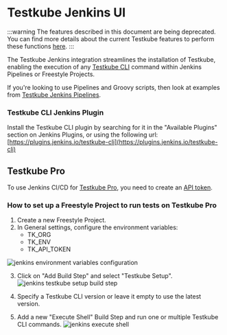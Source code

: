 # Testkube Jenkins UI

:::warning
The features described in this document are being deprecated. You can find more details about the current Testkube features to perform these functions [here](../articles/legacy-features.md).
:::

The Testkube Jenkins integration streamlines the installation of Testkube, enabling the execution of any [Testkube CLI](https://docs.testkube.io/cli/testkube) command within Jenkins Pipelines or Freestyle Projects.  

If you're looking to use Pipelines and Groovy scripts, then look at examples from [Testkube Jenkins Pipelines](./jenkins.md).

### Testkube CLI Jenkins Plugin

Install the Testkube CLI plugin by searching for it in the "Available Plugins" section on Jenkins Plugins, or using the following url:
[https://plugins.jenkins.io/testkube-cli](https://plugins.jenkins.io/testkube-cli)

## Testkube Pro

To use Jenkins CI/CD for [Testkube Pro](https://app.testkube.io/), you need to create an [API token](https://docs.testkube.io/testkube-pro/articles/organization-management/#api-tokens).


### How to set up a Freestyle Project to run tests on Testkube Pro

1. Create a new Freestyle Project.
2. In General settings, configure the environment variables:
   - TK_ORG
   - TK_ENV
   - TK_API_TOKEN
  
![jenkins environment variables configuration](../img/jenkins-environment.png)

3. Click on "Add Build Step" and select "Testkube Setup".
![jenkins testkube setup build step](../img/jenkins-build-step.png)

4. Specify a Testkube CLI version or leave it empty to use the latest version.

5. Add a new "Execute Shell" Build Step and run one or multiple Testkube CLI commands.
![jenkins execute shell](../img/jenkins-execute-shell.png)
